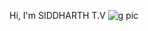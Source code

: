 Hi, I'm SIDDHARTH T.V                                             ![g pic](https://github.com/user-attachments/assets/0f5f9e6b-f716-447d-a1e6-23304adb0d14)


<!--
**SIDDHARTH-TV/SIDDHARTH-TV** is a ✨ _special_ ✨ repository because its `README.md` (this file) appears on your GitHub profile.

Here are some ideas to get you started:

- 🔭 I’m currently working on ...
- 🌱 I’m currently learning ...
- 👯 I’m looking to collaborate on ...
- 🤔 I’m looking for help with ...
- 💬 Ask me about ...
- 📫 How to reach me: ...
- 😄 Pronouns: ...
- ⚡ Fun fact: ...
-->
